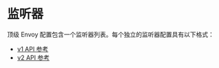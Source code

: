 # 监听器

顶级 Envoy 配置包含一个监听器列表。每个独立的监听器配置具有以下格式：

- [v1 API 参考](https://www.envoyproxy.io/docs/envoy/latest/api-v1/listeners/listeners#config-listeners-v1)
- [v2 API 参考](https://www.envoyproxy.io/docs/envoy/latest/api-v2/api/v2/lds.proto#envoy-api-msg-listener)
